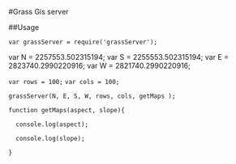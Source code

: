 #Grass Gis server

##Usage

`var grassServer = require('grassServer');`

var N = 2257553.502315194;
var S = 2255553.502315194;
var E = 2823740.2990220916;
var W = 2821740.2990220916;

`var rows = 100;`
`var cols = 100;`

`grassServer(N, E, S, W, rows, cols, getMaps );`



`function getMaps(aspect, slope){`

`  console.log(aspect);`

`  console.log(slope);`

`}`
